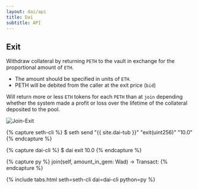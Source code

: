 ```yaml
---
layout: dai/api
title: Dai
subtitle: API
---
```


## Exit

Withdraw collateral by returning `PETH` to the vault in exchange for the
proportional amount of `ETH`.

- The amount should be specified in units of `ETH`.
- PETH will be debited from the caller at the exit price (`bid`)

Will return more or less `ETH` tokens for each `PETH` than at `join` depending
whether the system made a profit or loss over the lifetime of the collateral
deposited to the pool.

![Join-Exit](https://user-images.githubusercontent.com/5028/30517891-928dd4d8-9bc1-11e7-9398-639233d851ae.png)

{% capture seth-cli %}
  $ seth send "{{ site.dai-tub }}" "exit(uint256)" "10.0"
{% endcapture %}

{% capture dai-cli %}
  $ dai exit 10.0
{% endcapture %}

{% capture py %}
  join(self, amount_in_gem: Wad) -> Transact:
{% endcapture %}

{% include tabs.html seth=seth-cli dai=dai-cli python=py %}
